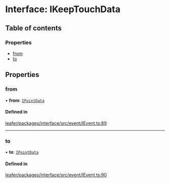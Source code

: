 # Interface: IKeepTouchData

## Table of contents

### Properties

- [from](IKeepTouchData.md#from)
- [to](IKeepTouchData.md#to)

## Properties

### from

• **from**: [`IPointData`](IPointData.md)

#### Defined in

[leafer/packages/interface/src/event/IEvent.ts:89](https://github.com/leaferjs/leafer/blob/0c6b9de/packages/interface/src/event/IEvent.ts#L89)

___

### to

• **to**: [`IPointData`](IPointData.md)

#### Defined in

[leafer/packages/interface/src/event/IEvent.ts:90](https://github.com/leaferjs/leafer/blob/0c6b9de/packages/interface/src/event/IEvent.ts#L90)
